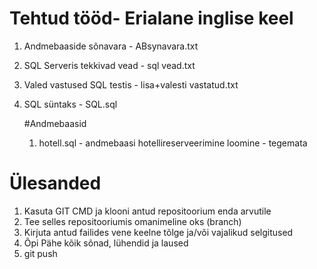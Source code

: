 # Tehtud tööd- Erialane inglise keel

1. Andmebaaside sõnavara - ABsynavara.txt
2. SQL Serveris tekkivad vead - sql vead.txt
3. Valed vastused SQL testis - lisa+valesti vastatud.txt
4. SQL süntaks - SQL.sql

   #Andmebaasid
   1. hotell.sql - andmebaasi hotellireserveerimine loomine - tegemata



# Ülesanded

1. Kasuta GIT CMD ja klooni antud repositoorium enda arvutile
2. Tee selles repositooriumis omanimeline oks (branch)
3. Kirjuta antud failides vene keelne tõlge ja/või vajalikud selgitused
4. Õpi Pähe kõik sõnad, lühendid ja laused
5. git push
